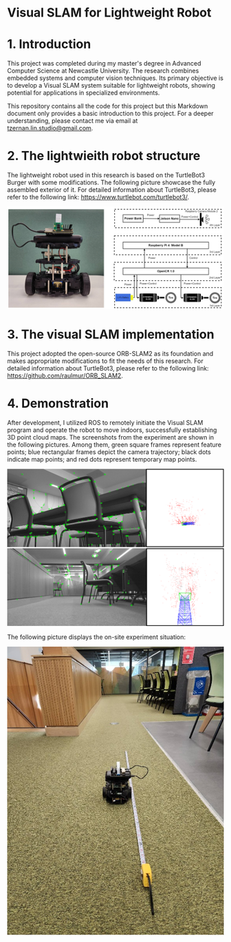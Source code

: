 # Visual SLAM for Lightweight Robot

# 1. Introduction

This project was completed during my master's degree in Advanced Computer Science at Newcastle University. The research combines embedded systems and computer vision techniques. Its primary objective is to develop a Visual SLAM system suitable for lightweight robots, showing potential for applications in specialized environments.

This repository contains all the code for this project but this Markdown document only provides a basic introduction to this project. For a deeper understanding, please contact me via email at tzernan.lin.studio@gmail.com.

# 2. The lightwieith robot structure

The lightweight robot used in this research is based on the TurtleBot3 Burger with some modifications. The following picture showcase the fully assembled exterior of it. For detailed information about TurtleBot3, please refer to the following link: https://www.turtlebot.com/turtlebot3/.

![Alt text](./Image/image_03.png)

# 3. The visual SLAM implementation

This project adopted the open-source ORB-SLAM2 as its foundation and makes appropriate modifications to fit the needs of this research. For detailed information about TurtleBot3, please refer to the following link: https://github.com/raulmur/ORB_SLAM2.

# 4. Demonstration

After development, I utilized ROS to remotely initiate the Visual SLAM program and operate the robot to move indoors, successfully establishing 3D point cloud maps. The screenshots from the experiment are shown in the following pictures. Among them, green square frames represent feature points; blue rectangular frames depict the camera trajectory; black dots indicate map points; and red dots represent temporary map points.

![example2](./Image/image_01.png)
![example2](./Image/image_02.png)

The following picture displays the on-site experiment situation:

![Alt text](./Image/image_04.jpg)
